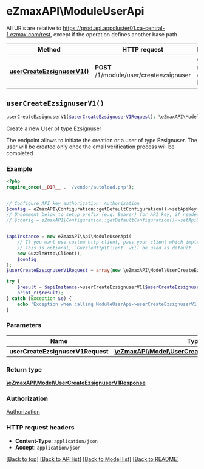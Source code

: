 # eZmaxAPI\ModuleUserApi

All URIs are relative to https://prod.api.appcluster01.ca-central-1.ezmax.com/rest, except if the operation defines another base path.

| Method | HTTP request | Description |
| ------------- | ------------- | ------------- |
| [**userCreateEzsignuserV1()**](ModuleUserApi.md#userCreateEzsignuserV1) | **POST** /1/module/user/createezsignuser | Create a new User of type Ezsignuser |


## `userCreateEzsignuserV1()`

```php
userCreateEzsignuserV1($userCreateEzsignuserV1Request): \eZmaxAPI\Model\UserCreateEzsignuserV1Response
```

Create a new User of type Ezsignuser

The endpoint allows to initiate the creation or a user of type Ezsignuser.  The user will be created only once the email verification process will be completed

### Example

```php
<?php
require_once(__DIR__ . '/vendor/autoload.php');


// Configure API key authorization: Authorization
$config = eZmaxAPI\Configuration::getDefaultConfiguration()->setApiKey('Authorization', 'YOUR_API_KEY');
// Uncomment below to setup prefix (e.g. Bearer) for API key, if needed
// $config = eZmaxAPI\Configuration::getDefaultConfiguration()->setApiKeyPrefix('Authorization', 'Bearer');


$apiInstance = new eZmaxAPI\Api\ModuleUserApi(
    // If you want use custom http client, pass your client which implements `GuzzleHttp\ClientInterface`.
    // This is optional, `GuzzleHttp\Client` will be used as default.
    new GuzzleHttp\Client(),
    $config
);
$userCreateEzsignuserV1Request = array(new \eZmaxAPI\Model\UserCreateEzsignuserV1Request()); // \eZmaxAPI\Model\UserCreateEzsignuserV1Request[]

try {
    $result = $apiInstance->userCreateEzsignuserV1($userCreateEzsignuserV1Request);
    print_r($result);
} catch (Exception $e) {
    echo 'Exception when calling ModuleUserApi->userCreateEzsignuserV1: ', $e->getMessage(), PHP_EOL;
}
```

### Parameters

| Name | Type | Description  | Notes |
| ------------- | ------------- | ------------- | ------------- |
| **userCreateEzsignuserV1Request** | [**\eZmaxAPI\Model\UserCreateEzsignuserV1Request[]**](../Model/UserCreateEzsignuserV1Request.md)|  | |

### Return type

[**\eZmaxAPI\Model\UserCreateEzsignuserV1Response**](../Model/UserCreateEzsignuserV1Response.md)

### Authorization

[Authorization](../../README.md#Authorization)

### HTTP request headers

- **Content-Type**: `application/json`
- **Accept**: `application/json`

[[Back to top]](#) [[Back to API list]](../../README.md#endpoints)
[[Back to Model list]](../../README.md#models)
[[Back to README]](../../README.md)
